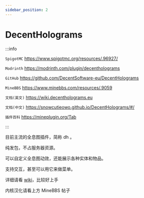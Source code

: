 ```yaml
---
sidebar_position: 2
---
```


# DecentHolograms

:::info

`SpigotMC` https://www.spigotmc.org/resources/.96927/

`Modrinth` https://modrinth.com/plugin/decentholograms

`GitHub` https://github.com/DecentSoftware-eu/DecentHolograms

`MineBBS` https://www.minebbs.com/resources/.9059

`文档(英文)` https://wiki.decentholograms.eu

`文档(中文)` https://snowcutieowo.github.io/DecentHolograms/#/

`插件百科` https://mineplugin.org/Tab

:::

目前主流的全息图插件，简称 dh 。

纯发包，不占服务器资源。

可以自定义全息图动效，还能展示各种实体和物品。

支持交互，甚至可以用它来做菜单。

详细请看 [wiki](https://wiki.decentholograms.eu/)，比较好上手

内核汉化请看上方 MineBBS 帖子
